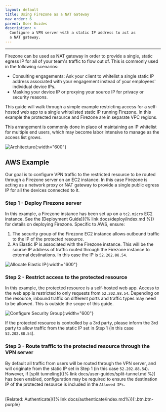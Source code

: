 ```yaml
---
layout: default
title: Using Firezone as a NAT Gateway
nav_order: 6
parent: User Guides
description: >
  Configure a VPN server with a static IP address to act as
  a NAT gateway.
---
```

---

Firezone can be used as NAT gateway in order to provide a single,
static egress IP for all of your team's traffic to flow out of.
This is commonly used in the following scenarios:

* Consulting engagements: Ask your client to whitelist a single static
  IP address associated with your engagement instead of your employees'
  individual device IPs.
* Masking your device IP or proxying your source IP for privacy or
  security reasons.

This guide will walk through a simple example restricting access for a
self-hosted web app to a single whitelisted static IP running Firezone.
In this example the protected resource and Firezone are
in separate VPC regions.

This arrangement is commonly done in place of maintaining an IP whitelist for
multiple end users, which may become labor intensive to manage as the access
list grows.

![Architecture](https://user-images.githubusercontent.com/52545545/154868328-688067dd-deca-4548-ac9d-f6ffe7eacf86.png){:width="600"}

## AWS Example

Our goal is to configure VPN traffic to the restricted resource to be routed
through a Firezone server on an EC2 instance. In this case Firezone is acting as
a network proxy or NAT gateway to provide a single public egress IP for all the
devices connected to it.

### Step 1 - Deploy Firezone server

In this example, a Firezone instance has been set up on a `tc2.micro`
EC2 instance. See the
[Deployment Guide]({% link docs/deploy/index.md %})
for details on deploying Firezone. Specific to AWS, ensure:

1. The security group of the Firezone EC2 instance allows outbound traffic to the
IP of the protected resource.
1. An Elastic IP is associated with the Firezone instance. This will be the
source IP address of traffic routed through the Firezone instance to external destinations.
In this case the IP is `52.202.88.54`.

![Allocate Elastic IP](https://user-images.githubusercontent.com/52545545/154821256-9335703b-a120-4a9d-b9f5-bbca673cef63.png){:width="600"}

### Step 2 - Restrict access to the protected resource

In this example, the protected resource is a self-hosted web app. Access to the
web app is restricted to only requests from `52.202.88.54`.
Depending on the resource, inbound traffic on different ports and traffic types
may need to be allowed. This is outside the scope of this guide.

![Configure Security Group](https://user-images.githubusercontent.com/52545545/154821653-160f91d4-44d1-4b6c-b453-31604be930dc.png){:width="600"}

If the protected resource is controlled by a 3rd party, please inform the 3rd
party to allow traffic from the static IP set in Step 1 (in this case `52.202.88.54`).

### Step 3 - Route traffic to the protected resource through the VPN server

By default all traffic from users will be routed through the VPN server,
and will originate from the static IP set in Step 1 (in this case `52.202.88.54`).
However, if
[split tunneling]({% link docs/user-guides/split-tunnel.md %})
has been enabled, configuration may be required to ensure the destination IP of
the protected resource is included in the `Allowed IPs`.

\
[Related: Authenticate]({%link docs/authenticate/index.md%}){:.btn.btn-purple}
